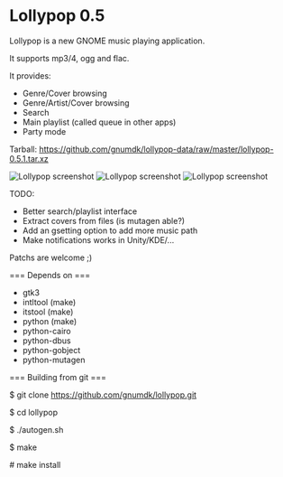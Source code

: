 Lollypop 0.5
========================

Lollypop is a new GNOME music playing application.

It supports mp3/4, ogg and flac.

It provides:
- Genre/Cover browsing
- Genre/Artist/Cover browsing
- Search
- Main playlist (called queue in other apps)
- Party mode

Tarball: https://github.com/gnumdk/lollypop-data/raw/master/lollypop-0.5.1.tar.xz

![Lollypop screenshot](https://github.com/gnumdk/lollypop-data/raw/master/lollypop1.png)
![Lollypop screenshot](https://github.com/gnumdk/lollypop-data/raw/master/lollypop2.png)
![Lollypop screenshot](https://github.com/gnumdk/lollypop-data/raw/master/lollypop3.png)

TODO:
- Better search/playlist interface
- Extract covers from files (is mutagen able?)
- Add an gsetting option to add more music path
- Make notifications works in Unity/KDE/...

Patchs are welcome ;)


=== Depends on ===
- gtk3
- intltool (make)
- itstool (make)
- python (make)
- python-cairo
- python-dbus
- python-gobject
- python-mutagen



=== Building from git ===

$ git clone https://github.com/gnumdk/lollypop.git

$ cd lollypop

$ ./autogen.sh

$ make

\# make install
